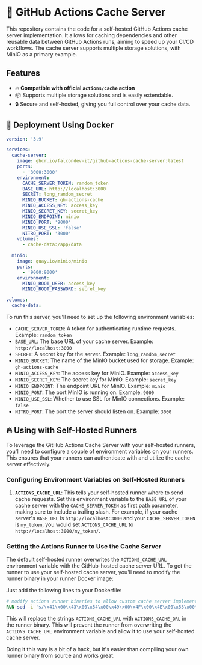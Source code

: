 # 🚀 GitHub Actions Cache Server

This repository contains the code for a self-hosted GitHub Actions cache server implementation. It allows for caching dependencies and other reusable data between GitHub Actions runs, aiming to speed up your CI/CD workflows. The cache server supports multiple storage solutions, with MinIO as a primary example.

## Features

- 🔥 **Compatible with official `actions/cache` action**
- 📦 Supports multiple storage solutions and is easily extendable.
- 🔒 Secure and self-hosted, giving you full control over your cache data.

## 🐳 Deployment Using Docker

```yaml
version: '3.9'

services:
  cache-server:
    image: ghcr.io/falcondev-it/github-actions-cache-server:latest
    ports:
      - '3000:3000'
    environment:
      CACHE_SERVER_TOKEN: random_token
      BASE_URL: http://localhost:3000
      SECRET: long_random_secret
      MINIO_BUCKET: gh-actions-cache
      MINIO_ACCESS_KEY: access_key
      MINIO_SECRET_KEY: secret_key
      MINIO_ENDPOINT: minio
      MINIO_PORT: '9000'
      MINIO_USE_SSL: 'false'
      NITRO_PORT: '3000'
    volumes:
      - cache-data:/app/data

  minio:
    image: quay.io/minio/minio
    ports:
      - '9000:9000'
    environment:
      MINIO_ROOT_USER: access_key
      MINIO_ROOT_PASSWORD: secret_key

volumes:
  cache-data:
```

To run this server, you'll need to set up the following environment variables:

- `CACHE_SERVER_TOKEN`: A token for authenticating runtime requests. Example: `random_token`
- `BASE_URL`: The base URL of your cache server. Example: `http://localhost:3000`
- `SECRET`: A secret key for the server. Example: `long_random_secret`
- `MINIO_BUCKET`: The name of the MinIO bucket used for storage. Example: `gh-actions-cache`
- `MINIO_ACCESS_KEY`: The access key for MinIO. Example: `access_key`
- `MINIO_SECRET_KEY`: The secret key for MinIO. Example: `secret_key`
- `MINIO_ENDPOINT`: The endpoint URL for MinIO. Example: `minio`
- `MINIO_PORT`: The port MinIO is running on. Example: `9000`
- `MINIO_USE_SSL`: Whether to use SSL for MinIO connections. Example: `false`
- `NITRO_PORT`: The port the server should listen on. Example: `3000`

## 🔥 Using with Self-Hosted Runners

To leverage the GitHub Actions Cache Server with your self-hosted runners, you'll need to configure a couple of environment variables on your runners. This ensures that your runners can authenticate with and utilize the cache server effectively.

### Configuring Environment Variables on Self-Hosted Runners

1. **`ACTIONS_CACHE_URL`**: This tells your self-hosted runner where to send cache requests. Set this environment variable to the `BASE_URL` of your cache server with the `CACHE_SERVER_TOKEN` as first path parameter, making sure to include a trailing slash. For example, if your cache server's `BASE_URL` is `http://localhost:3000` and your `CACHE_SERVER_TOKEN` is `my_token`, you would set `ACTIONS_CACHE_URL` to `http://localhost:3000/my_token/`.

### Getting the Actions Runner to Use the Cache Server

The default self-hosted runner overwrites the `ACTIONS_CACHE_URL` environment variable with the GitHub-hosted cache server URL. To get the runner to use your self-hosted cache server, you'll need to modify the runner binary in your runner Docker image:

Just add the following lines to your Dockerfile:

```Dockerfile
# modify actions runner binaries to allow custom cache server implementation
RUN sed -i 's/\x41\x00\x43\x00\x54\x00\x49\x00\x4F\x00\x4E\x00\x53\x00\x5F\x00\x43\x00\x41\x00\x43\x00\x48\x00\x45\x00\x5F\x00\x55\x00\x52\x00\x4C\x00/\x41\x00\x43\x00\x54\x00\x49\x00\x4F\x00\x4E\x00\x53\x00\x5F\x00\x43\x00\x41\x00\x43\x00\x48\x00\x45\x00\x5F\x00\x4F\x00\x52\x00\x4C\x00/g' /home/runner/bin/Runner.Worker.dll
```

This will replace the strings `ACTIONS_CACHE_URL` with `ACTIONS_CACHE_ORL` in the runner binary. This will prevent the runner from overwriting the `ACTIONS_CACHE_URL` environment variable and allow it to use your self-hosted cache server.

Doing it this way is a bit of a hack, but it's easier than compiling your own runner binary from source and works great.
